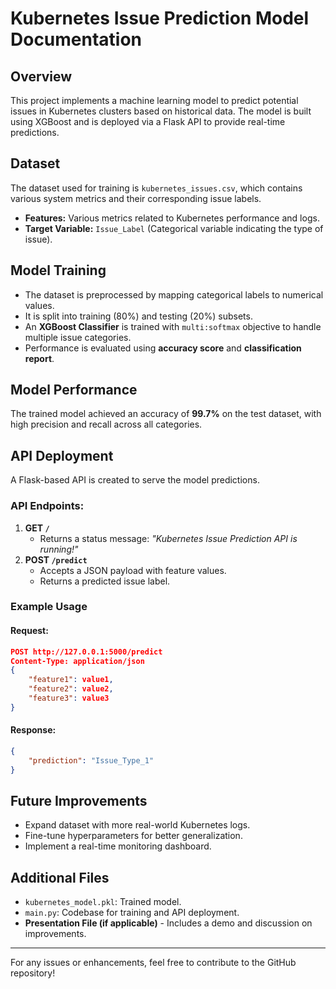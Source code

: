 # Kubernetes Issue Prediction Model Documentation

## Overview
This project implements a machine learning model to predict potential issues in Kubernetes clusters based on historical data. The model is built using XGBoost and is deployed via a Flask API to provide real-time predictions.

## Dataset
The dataset used for training is `kubernetes_issues.csv`, which contains various system metrics and their corresponding issue labels.
- **Features:** Various metrics related to Kubernetes performance and logs.
- **Target Variable:** `Issue_Label` (Categorical variable indicating the type of issue).

## Model Training
- The dataset is preprocessed by mapping categorical labels to numerical values.
- It is split into training (80%) and testing (20%) subsets.
- An **XGBoost Classifier** is trained with `multi:softmax` objective to handle multiple issue categories.
- Performance is evaluated using **accuracy score** and **classification report**.

## Model Performance
The trained model achieved an accuracy of **99.7%** on the test dataset, with high precision and recall across all categories.

## API Deployment
A Flask-based API is created to serve the model predictions.

### API Endpoints:
1. **GET `/`**
   - Returns a status message: _"Kubernetes Issue Prediction API is running!"_
2. **POST `/predict`**
   - Accepts a JSON payload with feature values.
   - Returns a predicted issue label.

### Example Usage
#### Request:
```json
POST http://127.0.0.1:5000/predict
Content-Type: application/json
{
    "feature1": value1,
    "feature2": value2,
    "feature3": value3
}
```
#### Response:
```json
{
    "prediction": "Issue_Type_1"
}
```

## Future Improvements
- Expand dataset with more real-world Kubernetes logs.
- Fine-tune hyperparameters for better generalization.
- Implement a real-time monitoring dashboard.

## Additional Files
- `kubernetes_model.pkl`: Trained model.
- `main.py`: Codebase for training and API deployment.
- **Presentation File (if applicable)** - Includes a demo and discussion on improvements.

---
For any issues or enhancements, feel free to contribute to the GitHub repository!
